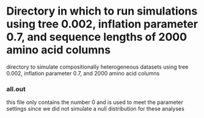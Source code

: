# Directory in which to run simulations using tree 0.002, inflation parameter 0.7, and sequence lengths of 2000 amino acid columns

directory to simulate compositionally heterogeneous datasets using tree 0.002, inflation parameter 0.7, and 2000 amino acid columns

### all.out
this file only contains the number 0 and is used to meet the parameter settings since we did not simulate a null distribution for these analyses
